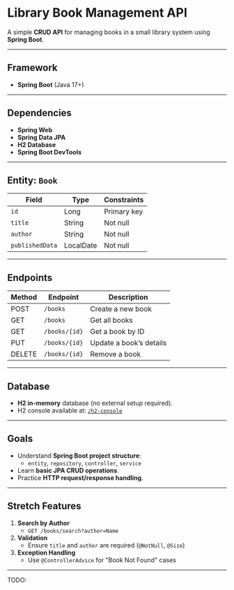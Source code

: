 #  Library Book Management API

A simple **CRUD API** for managing books in a small library system using **Spring Boot**.

---

##  Framework
- **Spring Boot** (Java 17+)

---

##  Dependencies
- **Spring Web**
- **Spring Data JPA**
- **H2 Database**
- **Spring Boot DevTools**

---

##  Entity: `Book`
| Field           | Type      | Constraints     |
|-----------------|-----------|-----------------|
| `id`            | Long      | Primary key     |
| `title`         | String    | Not null        |
| `author`        | String    | Not null        |
| `publishedData` | LocalDate | Not null        |

---

##  Endpoints

| Method | Endpoint           | Description              |
|--------|-------------------|--------------------------|
| POST   | `/books`           | Create a new book        |
| GET    | `/books`           | Get all books            |
| GET    | `/books/{id}`      | Get a book by ID         |
| PUT    | `/books/{id}`      | Update a book’s details  |
| DELETE | `/books/{id}`      | Remove a book            |

---

##  Database
- **H2 in-memory** database (no external setup required).
- H2 console available at: [`/h2-console`](http://localhost:8080/h2-console)

---

##  Goals
- Understand **Spring Boot project structure**:
    - `entity`, `repository`, `controller`, `service`
- Learn **basic JPA CRUD operations**.
- Practice **HTTP request/response handling**.

---

##  Stretch Features
1. **Search by Author**
    - `GET /books/search?author=Name`
2. **Validation**
    - Ensure `title` and `author` are required (`@NotNull`, `@Size`)
3. **Exception Handling**
    - Use `@ControllerAdvice` for "Book Not Found" cases

---

TODO:
